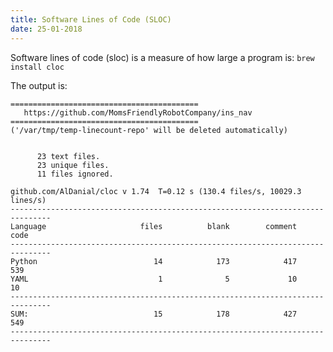 ```yaml
---
title: Software Lines of Code (SLOC)
date: 25-01-2018
---
```


Software lines of code (sloc) is a measure of how large a
program is: `brew install cloc`


<script src="https://gist.github.com/walchko/79c6d30c0b2d18a2afb855c683c7a9b3.js"></script>

The output is:

```
==========================================
   https://github.com/MomsFriendlyRobotCompany/ins_nav
==========================================
('/var/tmp/temp-linecount-repo' will be deleted automatically)


      23 text files.
      23 unique files.                              
      11 files ignored.

github.com/AlDanial/cloc v 1.74  T=0.12 s (130.4 files/s, 10029.3 lines/s)
-------------------------------------------------------------------------------
Language                     files          blank        comment           code
-------------------------------------------------------------------------------
Python                          14            173            417            539
YAML                             1              5             10             10
-------------------------------------------------------------------------------
SUM:                            15            178            427            549
-------------------------------------------------------------------------------
```
